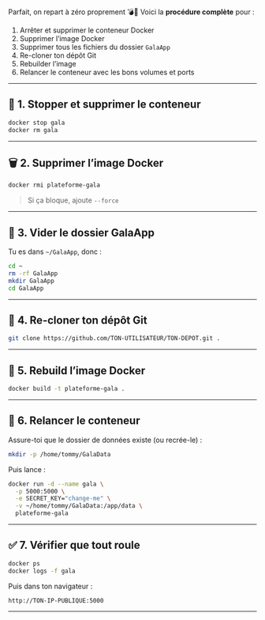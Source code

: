 Parfait, on repart à zéro proprement 💣🔁
Voici la **procédure complète** pour :

1. Arrêter et supprimer le conteneur Docker
2. Supprimer l’image Docker
3. Supprimer tous les fichiers du dossier `GalaApp`
4. Re-cloner ton dépôt Git
5. Rebuilder l’image
6. Relancer le conteneur avec les bons volumes et ports

---

## 🧼 1. Stopper et supprimer le conteneur

```bash
docker stop gala
docker rm gala
```

---

## 🗑️ 2. Supprimer l’image Docker

```bash
docker rmi plateforme-gala
```

> Si ça bloque, ajoute `--force`

---

## 🧹 3. Vider le dossier GalaApp

Tu es dans `~/GalaApp`, donc :

```bash
cd ~
rm -rf GalaApp
mkdir GalaApp
cd GalaApp
```

---

## 🔁 4. Re-cloner ton dépôt Git

```bash
git clone https://github.com/TON-UTILISATEUR/TON-DEPOT.git .
```

---

## 🧱 5. Rebuild l’image Docker

```bash
docker build -t plateforme-gala .
```

---

## 🚀 6. Relancer le conteneur

Assure-toi que le dossier de données existe (ou recrée-le) :

```bash
mkdir -p /home/tommy/GalaData
```

Puis lance :

```bash
docker run -d --name gala \
  -p 5000:5000 \
  -e SECRET_KEY="change-me" \
  -v ~/home/tommy/GalaData:/app/data \
  plateforme-gala
```

---

## ✅ 7. Vérifier que tout roule

```bash
docker ps
docker logs -f gala
```

Puis dans ton navigateur :

```
http://TON-IP-PUBLIQUE:5000
```

---


